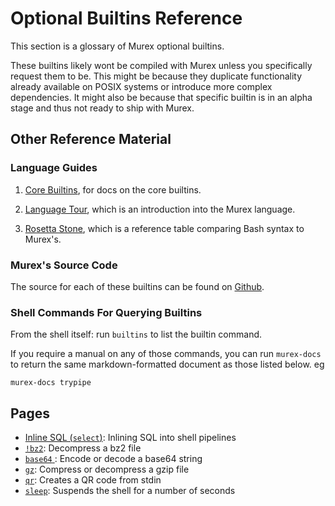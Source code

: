 # Optional Builtins Reference

This section is a glossary of Murex optional builtins.

These builtins likely wont be compiled with Murex unless you specifically
request them to be. This might be because they duplicate functionality
already available on POSIX systems or introduce more complex dependencies.
It might also be because that specific builtin is in an alpha stage and thus
not ready to ship with Murex.

## Other Reference Material

### Language Guides

1. [Core Builtins](/docs/commands/), for docs
    on the core builtins.

2. [Language Tour](/docs/tour.md), which is an introduction into
    the Murex language.

3. [Rosetta Stone](/docs/user-guide/rosetta-stone.md), which is a reference
    table comparing Bash syntax to Murex's.

### Murex's Source Code

The source for each of these builtins can be found on [Github](https://github.com/lmorg/murex/tree/master/builtins/optional).

### Shell Commands For Querying Builtins

From the shell itself: run `builtins` to list the builtin command.

If you require a manual on any of those commands, you can run `murex-docs`
to return the same markdown-formatted document as those listed below. eg

```
murex-docs trypipe
```

## Pages

* [Inline SQL (`select`)](../optional/select.md):
  Inlining SQL into shell pipelines
* [`!bz2`](../optional/bz2.md):
  Decompress a bz2 file
* [`base64` ](../optional/base64.md):
  Encode or decode a base64 string
* [`gz`](../optional/gz.md):
  Compress or decompress a gzip file
* [`qr`](../optional/qr.md):
  Creates a QR code from stdin
* [`sleep`](../optional/sleep.md):
  Suspends the shell for a number of seconds